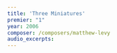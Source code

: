 ```yaml
---
title: 'Three Miniatures'
premier: "1"
year: 2006
composer: /composers/matthew-levy
audio_excerpts: 
---
```

